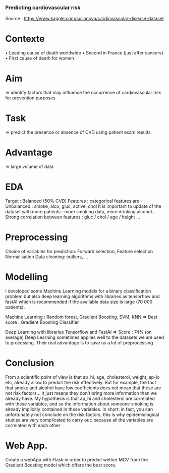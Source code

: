 ### Predicting cardiovascular risk

Source : https://www.kaggle.com/sulianova/cardiovascular-disease-dataset

# Contexte
•	Leading cause of death worldwide
•	Second in France (just after cancers)
•	First cause of death for women


# Aim 
=> identify factors that may influence the occurrence of cardiovascular risk for prevention purposes

# Task
=> predict the presence or absence of CVD using patient exam results.

# Advantage
=> large volume of data

 

# EDA
Target : Balanced (50% CVD)
Features : categorical features are Unbalanced : smoke, alco, gluc, active, chol
It is important to update of the dataset with more patients : more smoking data,  more drinking alcohol…
Strong correlation between features : gluc / chol / age /  height …

# Preprocessing
Choice of variables for prediction: Forward selection, Feature selection
Normalisation
Data cleaning: outliers, ...

# Modelling
I developed some Machine Learning models for a binary classification problem but also deep learning algorithms with libraries as tensorflow and fastAI which is recommended if the available data size is large (70 000 patients).

Machine Learning : Random forest, Gradient Boosting, SVM, KNN
=> Best score : Gradient Boosting Classifier

Deep Learning with libraries Tensorflow and FastAI
=> Score : 74% (on average)
Deep Learning sometimes applies well to the datasets we are used to processing. Their real advantage is to save us a lot of preprocessing
 


# Conclusion
From a scientific point of view is that ap_hi, age, cholesterol, weight, ap-lo etc, already allow to predict the risk effectively.
But for example, the fact that smoke and alcohol have low coefficients does not mean that these are not risk factors... It just means they don’t bring more information than we already have. My hypothesis is that ap_hi and cholesterol are correlated with these variables, and so the information about someone smoking is already implicitly contained in these variables. In short: in fact, you can unfortunately not conclude on the risk factors, this is why epidemiological studies are very complicated to carry out: because all the variables are correlated with each other



# Web App.
Create a webApp with Flask in order to predict wether MCV from the Gradient Boosting model which offers the best score.

